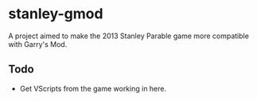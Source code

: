 # stanley-gmod
A project aimed to make the 2013 Stanley Parable game more compatible with Garry's Mod.

## Todo
* Get VScripts from the game working in here.
